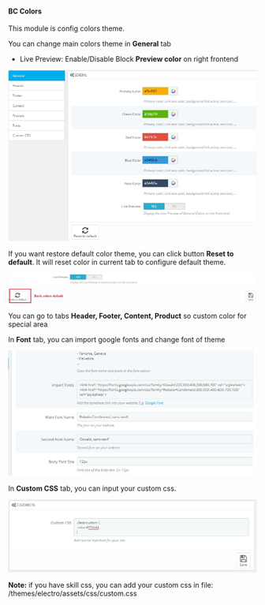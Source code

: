 #### BC Colors
This module is config colors theme.

You can change main colors theme in **General** tab
* Live Preview: Enable/Disable Block **Preview color** on right frontend

![](/assets/bccolor1.jpg)

If you want restore default color theme, you can click button **Reset to default**. It will reset color in current tab to configure default theme.

![](/assets/bccolor2.jpg)

You can go to tabs **Header, Footer, Content, Product** so custom color for special area

In **Font** tab, you can import google fonts and change font of theme

![](/assets/bccolor3.jpg)

In **Custom CSS** tab, you can input your custom css.

![](/assets/bccolor4.jpg)

**Note:** if you have skill css, you can add your custom css in file: /themes/electro/assets/css/custom.css


